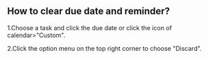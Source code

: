 ## How to clear due date and reminder?
1.Choose a task and click the due date or click the icon of calendar>"Custom".

2.Click the option menu on the top right corner to choose "Discard".


